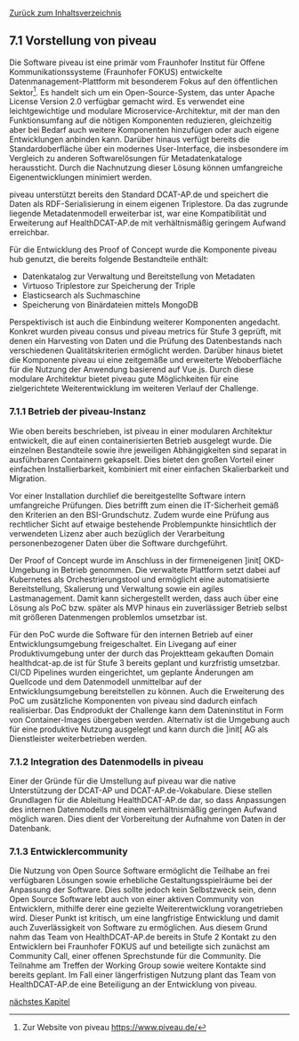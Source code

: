 [Zurück zum Inhaltsverzeichnis](https://healthdcat-ap-de.github.io/healthdcat-ap.de/report_stage_2.html)

## 7.1 Vorstellung von piveau

Die Software piveau ist eine primär vom Fraunhofer Institut für Offene Kommunikationssysteme (Fraunhofer FOKUS) entwickelte Datenmanagement-Plattform mit besonderem Fokus auf den öffentlichen Sektor[^106]. Es handelt sich um ein Open-Source-System, das unter Apache License Version 2.0 verfügbar gemacht wird. Es verwendet eine leichtgewichtige und modulare Microservice-Architektur, mit der man den Funktionsumfang auf die nötigen Komponenten reduzieren, gleichzeitig aber bei Bedarf auch weitere Komponenten hinzufügen oder auch eigene Entwicklungen anbinden kann. Darüber hinaus verfügt bereits die Standardoberfläche über ein modernes User-Interface, die insbesondere im Vergleich zu anderen Softwarelösungen für Metadatenkataloge heraussticht. Durch die Nachnutzung dieser Lösung können umfangreiche Eigenentwicklungen minimiert werden.

piveau unterstützt bereits den Standard DCAT-AP.de und speichert die Daten als RDF-Serialisierung in einem eigenen Triplestore. Da das zugrunde liegende Metadatenmodell erweiterbar ist, war eine Kompatibilität und Erweiterung auf HealthDCAT-AP.de mit verhältnismäßig geringem Aufwand erreichbar.

Für die Entwicklung des Proof of Concept wurde die Komponente piveau hub genutzt, die bereits folgende Bestandteile enthält:

* Datenkatalog zur Verwaltung und Bereitstellung von Metadaten
* Virtuoso Triplestore zur Speicherung der Triple
* Elasticsearch als Suchmaschine
* Speicherung von Binärdateien mittels MongoDB

Perspektivisch ist auch die Einbindung weiterer Komponenten angedacht. Konkret wurden piveau consus und piveau metrics für Stufe 3 geprüft, mit denen ein Harvesting von Daten und die Prüfung des Datenbestands nach verschiedenen Qualitätskriterien ermöglicht werden. Darüber hinaus bietet die Komponente piveau ui eine zeitgemäße und erweiterte Weboberfläche für die Nutzung der Anwendung basierend auf Vue.js. Durch diese modulare Architektur bietet piveau gute Möglichkeiten für eine zielgerichtete Weiterentwicklung im weiteren Verlauf der Challenge.

### 7.1.1 Betrieb der piveau-Instanz

Wie oben bereits beschrieben, ist piveau in einer modularen Architektur entwickelt, die auf einen containerisierten Betrieb ausgelegt wurde. Die einzelnen Bestandteile sowie ihre jeweiligen Abhängigkeiten sind separat in ausführbaren Containern gekapselt. Dies bietet den großen Vorteil einer einfachen Installierbarkeit, kombiniert mit einer einfachen Skalierbarkeit und Migration.

Vor einer Installation durchlief die bereitgestellte Software intern umfangreiche Prüfungen. Dies betrifft zum einen die IT-Sicherheit gemäß den Kriterien an den BSI-Grundschutz. Zudem wurde eine Prüfung aus rechtlicher Sicht auf etwaige bestehende Problempunkte hinsichtlich der verwendeten Lizenz aber auch bezüglich der Verarbeitung personenbezogener Daten über die Software durchgeführt.

Der Proof of Concept wurde im Anschluss in der firmeneigenen ]init[ OKD-Umgebung in Betrieb genommen. Die verwaltete Plattform setzt dabei auf Kubernetes als Orchestrierungstool und ermöglicht eine automatisierte Bereitstellung, Skalierung und Verwaltung sowie ein agiles Lastmanagement. Damit kann sichergestellt werden, dass auch über eine Lösung als PoC bzw. später als MVP hinaus ein zuverlässiger Betrieb selbst mit größeren Datenmengen problemlos umsetzbar ist.

Für den PoC wurde die Software für den internen Betrieb auf einer Entwicklungsumgebung freigeschaltet. Ein Livegang auf einer Produktivumgebung unter der durch das Projektteam gekauften Domain healthdcat-ap.de ist für Stufe 3 bereits geplant und kurzfristig umsetzbar. CI/CD Pipelines wurden eingerichtet, um geplante Änderungen am Quellcode und dem Datenmodell unmittelbar auf der Entwicklungsumgebung bereitstellen zu können. Auch die Erweiterung des PoC um zusätzliche Komponenten von piveau sind dadurch einfach realisierbar. Das Endprodukt der Challenge kann dem Dateninstitut in Form von Container-Images übergeben werden. Alternativ ist die Umgebung auch für eine produktive Nutzung ausgelegt und kann durch die ]init[ AG als Dienstleister weiterbetrieben werden.

### 7.1.2 Integration des Datenmodells in piveau

Einer der Gründe für die Umstellung auf piveau war die native Unterstützung der DCAT-AP und DCAT-AP.de-Vokabulare. Diese stellen Grundlagen für die Ableitung HealthDCAT-AP.de dar, so dass Anpassungen des internen Datenmodells mit einem verhältnismäßig geringen Aufwand möglich waren. Dies dient der Vorbereitung der Aufnahme von Daten in der Datenbank.

### 7.1.3 Entwicklercommunity

Die Nutzung von Open Source Software ermöglicht die Teilhabe an frei verfügbaren Lösungen sowie erhebliche Gestaltungsspielräume bei der Anpassung der Software. Dies sollte jedoch kein Selbstzweck sein, denn Open Source Software lebt auch von einer aktiven Community von Entwicklern, mithilfe derer eine gezielte Weiterentwicklung vorangetrieben wird. Dieser Punkt ist kritisch, um eine langfristige Entwicklung und damit auch Zuverlässigkeit von Software zu ermöglichen. Aus diesem Grund nahm das Team von HealthDCAT-AP.de bereits in Stufe 2 Kontakt zu den Entwicklern bei Fraunhofer FOKUS auf und beteiligte sich zunächst am Community Call, einer offenen Sprechstunde für die Community. Die Teilnahme am Treffen der Working Group sowie weitere Kontakte sind bereits geplant. Im Fall einer längerfristigen Nutzung plant das Team von HealthDCAT-AP.de eine Beteiligung an der Entwicklung von piveau.

[nächstes Kapitel](https://healthdcat-ap-de.github.io/healthdcat-ap.de/report_stage_2/7_Bereitstellung_der_technischen_Infrastruktur_fuer_den_Wissensgraph/7.2_Datenimport.html)

[^106]: Zur Website von piveau https://www.piveau.de/
